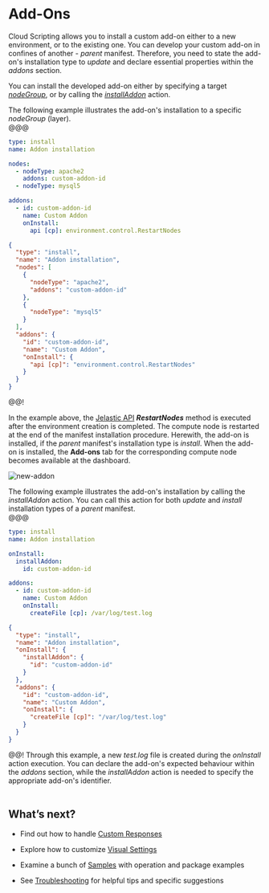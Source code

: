 # Add-Ons

Cloud Scripting allows you to install a custom add-on either to a new environment, or to the existing one. You can develop your custom add-on in confines of another - *parent* manifest. Therefore, you need to state the add-on's installation type to *update* and declare essential properties within the *addons* section.  
   
You can install the developed add-on either by specifying a target <a href="../selecting-containers/#all-containers-by-group" target="blank">*nodeGroup*</a>, or by calling the <a href="../actions/#installaddon" target="blank">*installAddon*</a> action.             

The following example illustrates the add-on's installation to a specific *nodeGroup* (layer).                          
@@@
```yaml
type: install
name: Addon installation

nodes:
  - nodeType: apache2
    addons: custom-addon-id
  - nodeType: mysql5

addons:
  - id: custom-addon-id
    name: Custom Addon
    onInstall:
      api [cp]: environment.control.RestartNodes
```
```json
{
  "type": "install",
  "name": "Addon installation",
  "nodes": [
    {
      "nodeType": "apache2",
      "addons": "custom-addon-id"
    },
    {
      "nodeType": "mysql5"
    }
  ],
  "addons": {
    "id": "custom-addon-id",
    "name": "Custom Addon",
    "onInstall": {
      "api [cp]": "environment.control.RestartNodes"
    }
  }
}
```
@@!

In the example above, the <a href="https://docs.jelastic.com/api/" target="_blank">Jelastic API</a> <b>*RestartNodes*</b> method is executed after the environment creation is completed. The compute node is restarted at the end of the manifest installation procedure. Herewith, the add-on is installed, if the *parent* manifest's installation type is *install*. When the add-on is installed, the **Add-ons** tab for the corresponding compute node becomes available at the dashboard.                                    

![new-addon](/img/new-addon.png)                        
  
The following example illustrates the add-on's installation by calling the *installAddon* action. You can call this action for both *update* and *install* installation types of a *parent* manifest.                            
@@@
```yaml
type: install
name: Addon installation

onInstall:
  installAddon:
    id: custom-addon-id

addons:
  - id: custom-addon-id
    name: Custom Addon
    onInstall:
      createFile [cp]: /var/log/test.log
```
```json
{
  "type": "install",
  "name": "Addon installation",
  "onInstall": {
    "installAddon": {
      "id": "custom-addon-id"
    }
  },
  "addons": {
    "id": "custom-addon-id",
    "name": "Custom Addon",
    "onInstall": {
      "createFile [cp]": "/var/log/test.log"
    }
  }
}
```
@@!
Through this example, a new *test.log* file is created during the *onInstall* action execution. You can declare the add-on's expected behaviour within the *addons* section, while the *installAddon* action is needed to specify the appropriate add-on's identifier.              
<br>       
<h2> What’s next?</h2>                    

- Find out how to handle <a href="../handling-custom-responses/" target="_blank">Custom Responses</a>                       

- Explore how to customize <a href="../visual-settings/" target="_blank">Visual Settings</a>                

- Examine a bunch of <a href="/samples/" target="_blank">Samples</a> with operation and package examples                      

- See <a href="/troubleshooting/" target="_blank">Troubleshooting</a> for helpful tips and specific suggestions                                          
